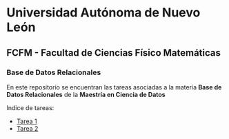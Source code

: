 # Universidad Autónoma de Nuevo León

## FCFM - Facultad de Ciencias Físico Matemáticas

### Base de Datos Relacionales

En este repositorio se encuentran las tareas asociadas a la materia **Base de Datos Relacionales** de la **Maestría en Ciencia de Datos**

Indice de tareas:
* [Tarea 1](/Tarea1.md)
* [Tarea 2](/Tarea2.md)